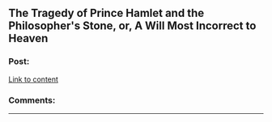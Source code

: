 ## The Tragedy of Prince Hamlet and the Philosopher's Stone, or, A Will Most Incorrect to Heaven

### Post:

[Link to content](http://www.makefoil.com/)

### Comments:

---

